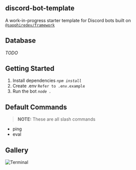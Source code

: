 ## discord-bot-template

A work-in-progress starter template for Discord bots built on [`@sapphiredev/framework`](https://github.com/sapphiredev/framework)

## Database

_TODO_

## Getting Started

1. Install dependencies _`npm install`_
2. Create .env `Refer to .env.example`
3. Run the bot _`node .`_

## Default Commands

> **NOTE:** These are all slash commands

-   ping
-   eval

## Gallery

![Terminal](https://go.plexidev.org/uL0Ud)
